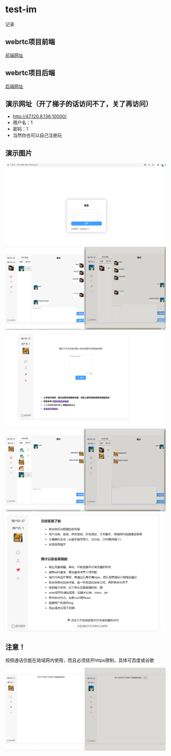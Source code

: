 # test-im
记录


## webrtc项目前端
[前端网址](https://github.com/huang104160/final-im-ui)
## webrtc项目后端
[后端网址](https://github.com/huang104160/final-im-springboot)

## 演示网址（开了梯子的话访问不了，关了再访问）
- http://47.120.8.136:10000/
- 用户名：1
- 密码：1
- 当然你也可以自己注册玩

## 演示图片
![image-20230325190126211](assets\image-20230325190126211.png)
![image-20230325180448026](assets\image-20230325180448026.png)
![image-20230325190219108](assets\image-20230325190235405.png)
![image-20230325180834076](assets\image-20230325180834076.png)
![image-20230325190602161](assets\image-20230325190602161.png)
## 注意！
视频通话仅能在局域网内使用，而且必须绕开https限制，具体可百度或谷歌


![image-20230325180807770](assets\image-20230325180807770.png)